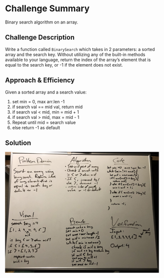 # Challenge Summary

Binary search algorithm on an array.

## Challenge Description

Write a function called `BinarySearch` which takes in 2 parameters: a sorted array and the search key. Without utilizing any of the built-in methods available to your language, return the index of the array’s element that is equal to the search key, or -1 if the element does not exist.

## Approach & Efficiency

Given a sorted array and a search value:
  1. set min = 0, max arr.len -1
  2. if search val == mid val, return mid
  3. if search val < mid, min = mid + 1
  4. if search val > mid, max = mid - 1
  5. Repeat until mid = search value
  6. else return -1 as default

## Solution

![whiteboard image](../../../assets/array-binary-search.jpg)